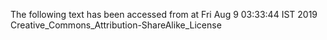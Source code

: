 The following text has been accessed from at Fri Aug 9 03:33:44 IST 2019
Creative_Commons_Attribution-ShareAlike_License
